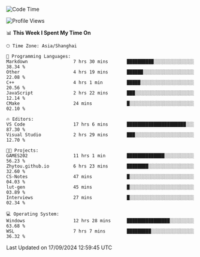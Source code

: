 <!--START_SECTION:waka-->
![Code Time](http://img.shields.io/badge/Code%20Time-1%2C999%20hrs%205%20mins-blue)

![Profile Views](http://img.shields.io/badge/Profile%20Views-0-blue)

📊 **This Week I Spent My Time On** 

```text
🕑︎ Time Zone: Asia/Shanghai

💬 Programming Languages: 
Markdown                 7 hrs 30 mins       ██████████░░░░░░░░░░░░░░░   38.34 % 
Other                    4 hrs 19 mins       ██████░░░░░░░░░░░░░░░░░░░   22.08 % 
C++                      4 hrs 1 min         █████░░░░░░░░░░░░░░░░░░░░   20.56 % 
JavaScript               2 hrs 22 mins       ███░░░░░░░░░░░░░░░░░░░░░░   12.14 % 
CMake                    24 mins             █░░░░░░░░░░░░░░░░░░░░░░░░   02.10 % 

🔥 Editors: 
VS Code                  17 hrs 6 mins       ██████████████████████░░░   87.30 % 
Visual Studio            2 hrs 29 mins       ███░░░░░░░░░░░░░░░░░░░░░░   12.70 % 

🐱‍💻 Projects: 
GAMES202                 11 hrs 1 min        ██████████████░░░░░░░░░░░   56.23 % 
Zhytou.github.io         6 hrs 23 mins       ████████░░░░░░░░░░░░░░░░░   32.60 % 
CS-Notes                 47 mins             █░░░░░░░░░░░░░░░░░░░░░░░░   04.03 % 
lut-gen                  45 mins             █░░░░░░░░░░░░░░░░░░░░░░░░   03.89 % 
Interviews               27 mins             █░░░░░░░░░░░░░░░░░░░░░░░░   02.34 % 

💻 Operating System: 
Windows                  12 hrs 28 mins      ████████████████░░░░░░░░░   63.68 % 
WSL                      7 hrs 7 mins        █████████░░░░░░░░░░░░░░░░   36.32 % 
```


 Last Updated on 17/09/2024 12:59:45 UTC
<!--END_SECTION:waka-->